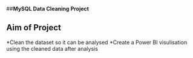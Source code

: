 ##**MySQL Data Cleaning Project**

## Aim of Project
*Clean the dataset so it can be analysed
*Create a Power BI visulisation using the cleaned data after analysis
